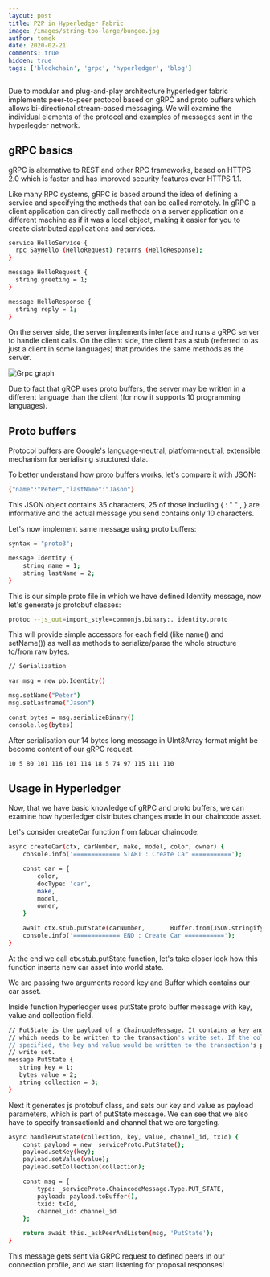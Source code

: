 ```yaml
---
layout: post
title: P2P in Hyperledger Fabric
image: /images/string-too-large/bungee.jpg
author: tomek
date: 2020-02-21
comments: true
hidden: true
tags: ['blockchain', 'grpc', 'hyperledger', 'blog']
---
```


Due to modular and plug-and-play architecture hyperledger fabric implements peer-to-peer protocol based on gRPC and proto buffers which allows bi-directional stream-based messaging. We will examine the individual elements of the protocol and examples of messages sent in the hyperlegder network.

## gRPC basics ##

gRPC is alternative to REST and other RPC frameworks, based on HTTPS 2.0 which is faster and has improved security features over HTTPS 1.1.

Like many RPC systems, gRPC is based around the idea of defining a service and specifying the methods that can be called remotely. In gRPC a client application can directly call methods on a server application on a different machine as if it was a local object, making it easier for you to create distributed applications and services.

```bash
service HelloService {
  rpc SayHello (HelloRequest) returns (HelloResponse);
}

message HelloRequest {
  string greeting = 1;
}

message HelloResponse {
  string reply = 1;
}
```

On the server side, the server implements interface and runs a gRPC server to handle client calls. On the client side, the client has a stub (referred to as just a client in some languages) that provides the same methods as the server.

![Grpc graph](/images/p2p-in-hyperledger-fabric/grpc-graph.png)

Due to fact that gRCP uses proto buffers, the server may be written in a different language than the client (for now it supports 10 programming languages).

## Proto buffers ##

Protocol buffers are Google's language-neutral, platform-neutral, extensible mechanism for serialising structured data.

To better understand how proto buffers works, let's compare it with JSON:

```bash
{"name":"Peter","lastName":"Jason"}
```

This JSON object contains 35 characters, 25 of those including { : " " , } are informative and the actual message you send contains only 10 characters.

Let's now implement same message using proto buffers:

```bash
syntax = "proto3";

message Identity {
    string name = 1; 
    string lastName = 2;
}
```

This is our simple proto file in which we have defined Identity message, now let's generate js protobuf classes:

```bash
protoc --js_out=import_style=commonjs,binary:. identity.proto
```

This will provide simple accessors for each field (like name() and setName()) as well as methods to serialize/parse the whole structure to/from raw bytes.

```bash
// Serialization

var msg = new pb.Identity()

msg.setName("Peter")
msg.setLastname("Jason")

const bytes = msg.serializeBinary()
console.log(bytes)
```

After serialisation our 14 bytes long message in UInt8Array format might be become content of our gRPC request.

```bash
10 5 80 101 116 101 114 18 5 74 97 115 111 110
```

## Usage in Hyperledger ##

Now, that we have basic knowledge of gRPC and proto buffers, we can examine how hyperledger distributes changes made in our chaincode asset.

Let's consider createCar function from fabcar chaincode:

```bash
async createCar(ctx, carNumber, make, model, color, owner) {
    console.info('============= START : Create Car ===========');

    const car = {
        color,
        docType: 'car',
        make,
        model,
        owner,
    }

    await ctx.stub.putState(carNumber,       Buffer.from(JSON.stringify(car)));
    console.info('============= END : Create Car ===========');
}
```

At the end we call ctx.stub.putState function, let's take closer look how this function inserts new car asset into world state.

We are passing two arguments record key and Buffer which contains our car asset.

Inside function hyperledger uses putState proto buffer message with key, value and collection field.

```bash
// PutState is the payload of a ChaincodeMessage. It contains a key and value
// which needs to be written to the transaction's write set. If the collection is
// specified, the key and value would be written to the transaction's private
// write set.
message PutState {
   string key = 1;
   bytes value = 2;
   string collection = 3;
}
```

Next it generates js protobuf class, and sets our key and value as payload parameters, which is part of putState message. We can see that we also have to specify transactionId and channel that we are targeting.

```bash
async handlePutState(collection, key, value, channel_id, txId) {
    const payload = new _serviceProto.PutState();
    payload.setKey(key);
    payload.setValue(value);
    payload.setCollection(collection);

    const msg = {
        type: _serviceProto.ChaincodeMessage.Type.PUT_STATE,
        payload: payload.toBuffer(),
        txid: txId,
        channel_id: channel_id
    };

    return await this._askPeerAndListen(msg, 'PutState');
}
```

This message gets sent via GRPC request to defined peers in our connection profile, and we start listening for proposal responses!
